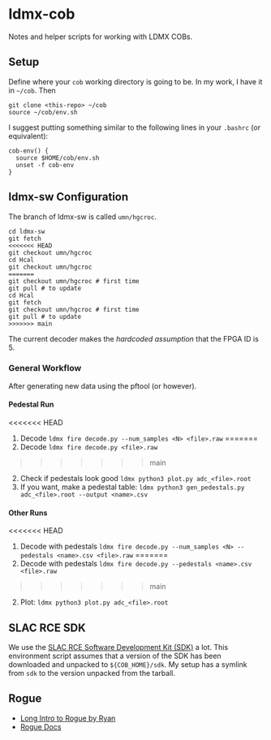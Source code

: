 # ldmx-cob

Notes and helper scripts for working with LDMX COBs.

## Setup
Define where your `cob` working directory is going to be.
In my work, I have it in `~/cob`. Then

```
git clone <this-repo> ~/cob
source ~/cob/env.sh
```

I suggest putting something similar to the following lines in your `.bashrc` (or equivalent):
```
cob-env() {
  source $HOME/cob/env.sh
  unset -f cob-env
}
```

## ldmx-sw Configuration
The branch of ldmx-sw is called `umn/hgcroc`.
```
cd ldmx-sw
git fetch
<<<<<<< HEAD
git checkout umn/hgcroc
cd Hcal
git checkout umn/hgcroc
=======
git checkout umn/hgcroc # first time
git pull # to update
cd Hcal
git fetch
git checkout umn/hgcroc # first time
git pull # to update
>>>>>>> main
```

The current decoder makes the _hardcoded assumption_ that the FPGA ID is 5.

### General Workflow
After generating new data using the pftool (or however).

#### Pedestal Run
<<<<<<< HEAD
1. Decode `ldmx fire decode.py --num_samples <N> <file>.raw`
=======
1. Decode `ldmx fire decode.py <file>.raw`
>>>>>>> main
2. Check if pedestals look good `ldmx python3 plot.py adc_<file>.root`
3. If you want, make a pedestal table: `ldmx python3 gen_pedestals.py adc_<file>.root --output <name>.csv`

#### Other Runs
<<<<<<< HEAD
1. Decode with pedestals `ldmx fire decode.py --num_samples <N> --pedestals <name>.csv <file>.raw`
=======
1. Decode with pedestals `ldmx fire decode.py --pedestals <name>.csv <file>.raw`
>>>>>>> main
2. Plot: `ldmx python3 plot.py adc_<file>.root`


## SLAC RCE SDK
We use the [SLAC RCE Software Development Kit (SDK)](https://confluence.slac.stanford.edu/display/RPTUSER/SDK+Download+and+Installation) a lot. 
This environment script assumes that a version of the SDK has been downloaded
and unpacked to `${COB_HOME}/sdk`. My setup has a symlink from `sdk` to the version
unpacked from the tarball.

## Rogue
- [Long Intro to Rogue by Ryan](https://indico.cern.ch/event/752029/contributions/3114636/attachments/1703930/2744976/ROGUE_Overview.pdf)
- [Rogue Docs](https://slaclab.github.io/rogue/index.html)
